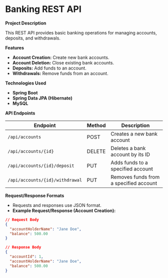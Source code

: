 # Banking REST API

**Project Description**

This REST API provides basic banking operations for managing accounts, deposits, and withdrawals.

**Features**

* **Account Creation:** Create new bank accounts.
* **Account Deletion:** Close existing bank accounts.
* **Deposits:** Add funds to an account.
* **Withdrawals:** Remove funds from an account. 

**Technologies Used**

* **Spring Boot** 
* **Spring Data JPA (Hibernate)**
* **MySQL** 

**API Endpoints**

| Endpoint          | Method | Description                                       |
| ----------------- | ------ | ------------------------------------------------- |
| `/api/accounts`   | POST   | Creates a new bank account                        |
| `/api/accounts/{id}` | DELETE | Deletes a bank account by its ID                      |
| `/api/accounts/{id}/deposit`  | PUT   | Adds funds to a specified account                 |
| `/api/accounts/{id}/withdrawal` | PUT   | Removes funds from a specified account            |

**Request/Response Formats**

* Requests and responses use JSON format.
* **Example Request/Response (Account Creation):** 

```json
// Request Body
{
  "accountHolderName": "Jane Doe",
  "balance": 500.00
}

// Response Body
{
  "accountId": 1,
  "accountHolderName": "Jane Doe",
  "balance": 500.00
}
